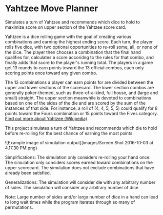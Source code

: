 # Yahtzee Move Planner
Simulates a turn of Yahtzee and recommends which dice to hold to maximize score on upper section of the Yahtzee score card.

Yahtzee is a dice rolling game with the goal of creating various combinations and earning the highest ending score. Each turn, the player rolls five dice, with two optional opportunities to re-roll some, all, or none of the dice. The player then chooses a combination that the final hand qualifies for, calculates a score accoridng to the rules for that combo, and finally adds that score to the player's running total. The players in a game get 13 rounds to earn points toward the 13 official combos, each only scoring points once toward any given combo.

The 13 combinations a player can earn points for are divided between the upper and lower sections of the scorecard. The lower section combos are generally poker-themed, such as three-of-a-kind, full house, and (large and small) straight. The upper section meanwhile is devoted to combinations based on one of the sides of the die and are scored by the sum of the instances of that side. For instance, a roll of (4, 4, 5, 5, 5) could qualify for 8 points toward the Fours combination or 15 points toward the Fives category. <a href="https://en.wikipedia.org/wiki/Yahtzee">Find out more about Yahtzee (Wikipedia)</a>

This project simulates a turn of Yahtzee and recommends which die to hold before re-rolling for the best chance of earning the most points. 

![Example image of simulation output](images/Screen Shot 2016-10-03 at 4.17.30 PM.png)

Simplifications: The simulation only considers re-rolling your hand once. The simulation only considers scores earned toward combinations on the upper scorecard. The simulation does not exclude combinations that have already been satisfied. 

Generalizations: The simulation will consider die with any arbitrary number of sides. The simulation will consider any arbitrary number of dice. 

Note: Large number of sides and/or large number of dice in a hand can lead to long wait times while the program iterates through so many of permutations.

